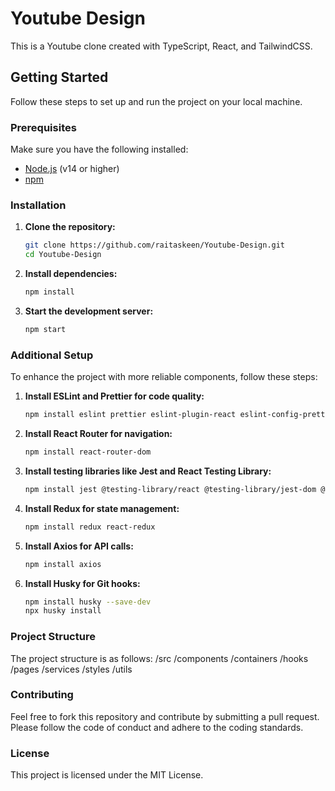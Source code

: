 # Youtube Design

This is a Youtube clone created with TypeScript, React, and TailwindCSS.

## Getting Started

Follow these steps to set up and run the project on your local machine.

### Prerequisites

Make sure you have the following installed:
- [Node.js](https://nodejs.org/) (v14 or higher)
- [npm](https://www.npmjs.com/)

### Installation

1. **Clone the repository:**
    ```bash
    git clone https://github.com/raitaskeen/Youtube-Design.git
    cd Youtube-Design
    ```

2. **Install dependencies:**
    ```bash
    npm install
    ```

3. **Start the development server:**
    ```bash
    npm start
    ```

### Additional Setup

To enhance the project with more reliable components, follow these steps:

1. **Install ESLint and Prettier for code quality:**
    ```bash
    npm install eslint prettier eslint-plugin-react eslint-config-prettier eslint-plugin-prettier --save-dev
    ```

2. **Install React Router for navigation:**
    ```bash
    npm install react-router-dom
    ```

3. **Install testing libraries like Jest and React Testing Library:**
    ```bash
    npm install jest @testing-library/react @testing-library/jest-dom @testing-library/user-event --save-dev
    ```

4. **Install Redux for state management:**
    ```bash
    npm install redux react-redux
    ```

5. **Install Axios for API calls:**
    ```bash
    npm install axios
    ```

6. **Install Husky for Git hooks:**
    ```bash
    npm install husky --save-dev
    npx husky install
    ```

### Project Structure

The project structure is as follows:
/src
/components
/containers
/hooks
/pages
/services
/styles
/utils



### Contributing

Feel free to fork this repository and contribute by submitting a pull request. Please follow the code of conduct and adhere to the coding standards.

### License

This project is licensed under the MIT License.
